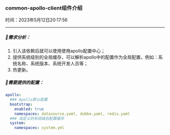 ### common-apollo-client组件介绍

时间：2023年5月12日20:17:56

---

##### 🌵需求分析：

1. 引入该依赖后就可以使用使用apollo配置中心；
2. 提供系统级别的全局缓存，可以解析apollo中的配置作为全局配置，例如：系统名称、系统版本、系统开发人员等；
3. 热更新。



##### 🌵需要提供的配置：

```yaml
apollo:
  ### Apollo默认配置
  bootstrap:
    enabled: true
	namespaces: datasource.yaml, dubbo.yaml, redis.yaml
  ### 自定义的系统级别配置缓存
  system:
    namespaces: system.yml
```

